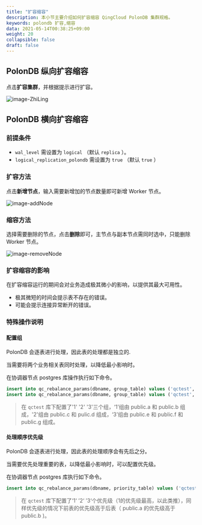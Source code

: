```yaml
---
title: "扩容缩容"
description: 本小节主要介绍如何扩容缩容 QingCloud PolonDB 集群规格。 
keywords: polondb 扩容,缩容
data: 2021-05-14T00:38:25+09:00
weight: 20
collapsible: false
draft: false
---
```


## PolonDB 纵向扩容缩容

点击**扩容集群**，并根据提示进行扩容。

![image-ZhiLing](../../_images/image-ZhiLing.png)

## PolonDB 横向扩容缩容

### 前提条件

- `wal_level` 需设置为 `logical` （默认 `replica` ）。
- `logical_replication_polondb` 需设置为 `true` （默认 `true` ）

### 扩容方法

点击**新增节点**，输入需要新增加的节点数量即可新增 Worker 节点。

![image-addNode](../../_images/image-AddNode.png)

### 缩容方法

选择需要删除的节点，点击**删除**即可，主节点与副本节点需同时选中，只能删除 Worker 节点。

![image-removeNode](../../_images/image-RemoveNode.png)

### 扩容缩容的影响

在扩容缩容运行的期间会对业务造成极其微小的影响，以提供其最大可用性。

- 极其微短的时间会提示表不存在的错误。
- 可能会提示连接异常断开的错误。

### 特殊操作说明

#### 配置组

PolonDB 会逐表进行处理，因此表的处理都是独立的.

当需要将两个业务相关表同时处理，以降低最小影响时。

在协调器节点 postgres 库操作执行如下命令。

```sql
insert into qc_rebalance_params(dbname, group_table) values ('qctest', '1-public.a, 1-public.b, 2-public.c, 2-public.d')
insert into qc_rebalance_params(dbname, group_table) values ('qctest', '3-public.e, 3-public.f, 3-public.g')
```

> 在 `qctest` 库下配置了'1' '2' '3'三个组，‘1’组由 public.a 和 public.b 组成，'2'组由 public.c 和 pulic.d 组成，‘3’组由 public.e 和 public.f 和 public.g 组成。

#### 处理顺序优先级

PolonDB 会逐表进行处理，因此表的处理顺序会有先后之分。

当需要优先处理重要的表，以降低最小影响时，可以配置优先级。

在协调器节点 postgres 库执行如下命令。

```sql
insert into qc_rebalance_params(dbname, priority_table) values ('qctest', '1-public.a, 1-public.b, 2-public.c, 3-public.d)
```
> 在 `qctest` 库下配置了‘1‘ ’2‘ ’3‘个优先级（1的优先级最高，以此类推），同样优先级的情况下前表的优先级高于后表（ public.a 的优先级高于 public.b )。
